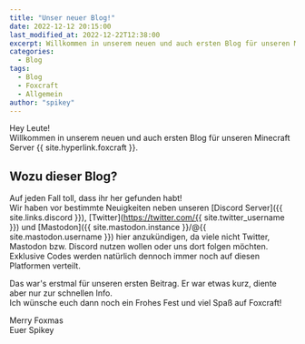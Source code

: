 ```yaml
---
title: "Unser neuer Blog!"
date: 2022-12-12 20:15:00
last_modified_at: 2022-12-22T12:38:00
excerpt: Willkommen in unserem neuen und auch ersten Blog für unseren Minecraft Server Foxcraft.biz.
categories:
  - Blog
tags:
  - Blog
  - Foxcraft
  - Allgemein
author: "spikey"
---
```


Hey Leute!  
Willkommen in unserem neuen und auch ersten Blog für unseren Minecraft Server {{ site.hyperlink.foxcraft }}.

<h2>Wozu dieser Blog?</h2>

Auf jeden Fall toll, dass ihr her gefunden habt!\
Wir haben vor bestimmte Neuigkeiten neben unseren [Discord Server]({{ site.links.discord }}), [Twitter](https://twitter.com/{{ site.twitter_username }}) und [Mastodon]({{ site.mastodon.instance }}/@{{ site.mastodon.username }}) hier anzukündigen, da viele nicht Twitter, Mastodon bzw. Discord nutzen wollen oder uns dort folgen möchten. Exklusive Codes werden natürlich dennoch immer noch auf diesen Platformen verteilt.

<!--more-->

Das war's erstmal für unseren ersten Beitrag. Er war etwas kurz, diente aber nur zur schnellen Info.\
Ich wünsche euch dann noch ein Frohes Fest und viel Spaß auf Foxcraft!

Merry Foxmas\
Euer Spikey
